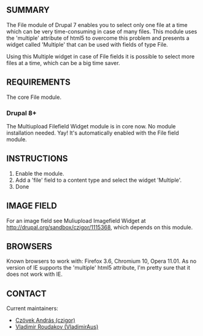 ## SUMMARY

The File module of Drupal 7 enables you to select only one file at a time
which can be very time-consuming in case of many files. This module uses the
'multiple' attribute of html5 to overcome this problem and presents a widget
called 'Multiple' that can be used with fields of type File.

Using this Multiple widget in case of File fields it is possible to select
more files at a time, which can be a big time saver.

## REQUIREMENTS

The core File module.

### Drupal 8+

The Multiupload Filefield Widget module is in core now. No module installation needed. Yay!
It's automatically enabled with the File field module.

## INSTRUCTIONS

1. Enable the module.
2. Add a 'file' field to a content type and select the widget 'Multiple'.
3. Done

## IMAGE FIELD

For an image field see Muliupload Imagefield Widget at
http://drupal.org/sandbox/czigor/1115368, which depends on this module.

## BROWSERS

Known browsers to work with: Firefox 3.6, Chromium 10, Opera 11.01.
As no version of IE supports the 'multiple' html5 attribute, I'm pretty sure
that it does not work with IE.

## CONTACT

Current maintainers:

* [Czövek András (czigor)](https://www.drupal.org/u/czigor)
* [Vladimir Roudakov (VladimirAus)](https://www.drupal.org/u/vladimiraus)
